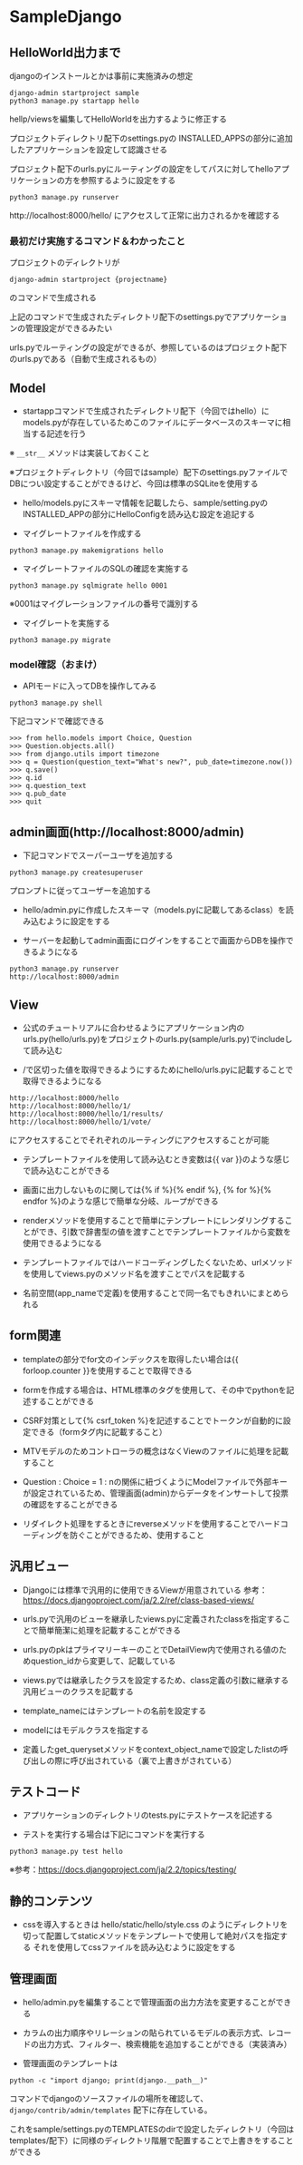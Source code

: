 # SampleDjango

## HelloWorld出力まで
djangoのインストールとかは事前に実施済みの想定

```
django-admin startproject sample
python3 manage.py startapp hello
```

hellp/viewsを編集してHelloWorldを出力するように修正する

プロジェクトディレクトリ配下のsettings.pyの
INSTALLED_APPSの部分に追加したアプリケーションを設定して認識させる

プロジェクト配下のurls.pyにルーティングの設定をしてパスに対してhelloアプリケーションの方を参照するように設定をする

```
python3 manage.py runserver
```

http://localhost:8000/hello/
にアクセスして正常に出力されるかを確認する

### 最初だけ実施するコマンド＆わかったこと
プロジェクトのディレクトリが

```
django-admin startproject {projectname}
```
のコマンドで生成される

上記のコマンドで生成されたディレクトリ配下のsettings.pyでアプリケーションの管理設定ができるみたい

urls.pyでルーティングの設定ができるが、参照しているのはプロジェクト配下のurls.pyである（自動で生成されるもの）

## Model
* startappコマンドで生成されたディレクトリ配下（今回ではhello）にmodels.pyが存在しているためこのファイルにデータベースのスキーマに相当する記述を行う

※ `__str__` メソッドは実装しておくこと

※プロジェクトディレクトリ（今回ではsample）配下のsettings.pyファイルでDBについ設定することができるけど、今回は標準のSQLiteを使用する

* hello/models.pyにスキーマ情報を記載したら、sample/setting.pyのINSTALLED_APPの部分にHelloConfigを読み込む設定を追記する

* マイグレートファイルを作成する

```
python3 manage.py makemigrations hello
```

* マイグレートファイルのSQLの確認を実施する

```
python3 manage.py sqlmigrate hello 0001
```
※0001はマイグレーションファイルの番号で識別する

* マイグレートを実施する

```
python3 manage.py migrate
```

### model確認（おまけ）
* APIモードに入ってDBを操作してみる

```
python3 manage.py shell
```
下記コマンドで確認できる

```
>>> from hello.models import Choice, Question
>>> Question.objects.all()
>>> from django.utils import timezone
>>> q = Question(question_text="What's new?", pub_date=timezone.now())
>>> q.save()
>>> q.id
>>> q.question_text
>>> q.pub_date
>>> quit
```

## admin画面(http://localhost:8000/admin)
* 下記コマンドでスーパーユーザを追加する

```
python3 manage.py createsuperuser
```
プロンプトに従ってユーザーを追加する

* hello/admin.pyに作成したスキーマ（models.pyに記載してあるclass）を読み込むように設定をする


* サーバーを起動してadmin画面にログインをすることで画面からDBを操作できるようになる

```
python3 manage.py runserver
http://localhost:8000/admin
```

## View
* 公式のチュートリアルに合わせるようにアプリケーション内のurls.py(hello/urls.py)をプロジェクトのurls.py(sample/urls.py)でincludeして読み込む

* /で区切った値を取得できるようにするためにhello/urls.pyに記載することで取得できるようになる

```
http://localhost:8000/hello
http://localhost:8000/hello/1/
http://localhost:8000/hello/1/results/
http://localhost:8000/hello/1/vote/
```
にアクセスすることでそれぞれのルーティングにアクセスすることが可能

* テンプレートファイルを使用して読み込むとき変数は{{ var  }}のような感じで読み込むことができる

* 画面に出力しないものに関しては{% if  %}{% endif %}, {% for %}{% endfor %}のような感じで簡単な分岐、ループができる

* renderメソッドを使用することで簡単にテンプレートにレンダリングすることができ、引数で辞書型の値を渡すことでテンプレートファイルから変数を使用できるようになる

* テンプレートファイルではハードコーディングしたくないため、urlメソッドを使用してviews.pyのメソッド名を渡すことでパスを記載する

* 名前空間(app_nameで定義)を使用することで同一名でもきれいにまとめられる

## form関連
* templateの部分でfor文のインデックスを取得したい場合は{{ forloop.counter }}を使用することで取得できる

* formを作成する場合は、HTML標準のタグを使用して、その中でpythonを記述することができる

* CSRF対策として{% csrf_token %}を記述することでトークンが自動的に設定できる（formタグ内に記載すること）

* MTVモデルのためコントローラの概念はなくViewのファイルに処理を記載すること

* Question : Choice = 1 : nの関係に紐づくようにModelファイルで外部キーが設定されているため、管理画面(admin)からデータをインサートして投票の確認をすることができる

* リダイレクト処理をするときにreverseメソッドを使用することでハードコーディングを防ぐことができるため、使用すること

## 汎用ビュー
* Djangoには標準で汎用的に使用できるViewが用意されている
参考：https://docs.djangoproject.com/ja/2.2/ref/class-based-views/

* urls.pyで汎用のビューを継承したviews.pyに定義されたclassを指定することで簡単簡潔に処理を記載することができる

* urls.pyのpkはプライマリーキーのことでDetailView内で使用される値のためquestion_idから変更して、記載している

* views.pyでは継承したクラスを設定するため、class定義の引数に継承する汎用ビューのクラスを記載する

* template_nameにはテンプレートの名前を設定する

* modelにはモデルクラスを指定する

* 定義したget_querysetメソッドをcontext_object_nameで設定したlistの呼び出しの際に呼び出されている（裏で上書きがされている）

## テストコード
* アプリケーションのディレクトリのtests.pyにテストケースを記述する

* テストを実行する場合は下記にコマンドを実行する

```
python3 manage.py test hello
```

※参考：https://docs.djangoproject.com/ja/2.2/topics/testing/


## 静的コンテンツ
* cssを導入するときは
hello/static/hello/style.css
のようにディレクトリを切って配置してstaticメソッドをテンプレートで使用して絶対パスを指定する
それを使用してcssファイルを読み込むように設定をする

## 管理画面
* hello/admin.pyを編集することで管理画面の出力方法を変更することができる

* カラムの出力順序やリレーションの貼られているモデルの表示方式、レコードの出力方式、フィルター、検索機能を追加することができる（実装済み）

* 管理画面のテンプレートは

```
python -c "import django; print(django.__path__)"
```
コマンドでdjangoのソースファイルの場所を確認して、`django/contrib/admin/templates` 配下に存在している。

これをsample/settings.pyのTEMPLATESのdirで設定したディレクトリ（今回はtemplates/配下）に同様のディレクトリ階層で配置することで上書きをすることができる


